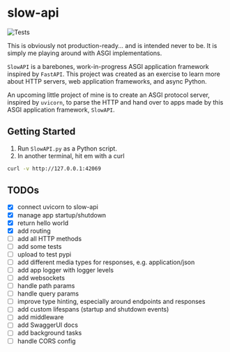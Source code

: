 # slow-api

![Tests](https://github.com/cooperellidge/slow-api/actions/workflows/tests.yml/badge.svg)

This is obviously not production-ready... and is intended never to be.
It is simply me playing around with ASGI implementations.

`SlowAPI` is a barebones, work-in-progress ASGI application framework inspired by `FastAPI`.
This project was created as an exercise to learn more about HTTP servers, web application frameworks, and async Python.

An upcoming little project of mine is to create an ASGI protocol server, inspired by `uvicorn`, to parse the HTTP and hand over to apps made by this ASGI application framework, `SlowAPI`.

## Getting Started
1. Run `SlowAPI.py` as a Python script.
2. In another terminal, hit em with a curl
```bash
curl -v http://127.0.0.1:42069
```

## TODOs
- [x] connect uvicorn to slow-api
- [x] manage app startup/shutdown
- [x] return hello world
- [x] add routing
- [ ] add all HTTP methods
- [ ] add some tests
- [ ] upload to test pypi
- [ ] add different media types for responses, e.g. application/json
- [ ] add app logger with logger levels
- [ ] add websockets
- [ ] handle path params
- [ ] handle query params
- [ ] improve type hinting, especially around endpoints and responses
- [ ] add custom lifespans (startup and shutdown events)
- [ ] add middleware
- [ ] add SwaggerUI docs
- [ ] add background tasks
- [ ] handle CORS config
